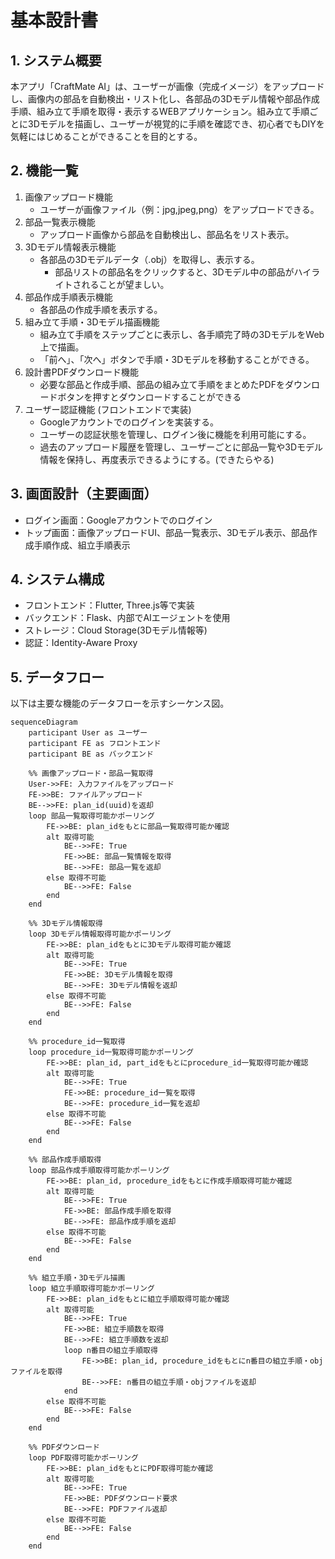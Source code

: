 # 基本設計書

## 1. システム概要

本アプリ「CraftMate AI」は、ユーザーが画像（完成イメージ）をアップロードし、画像内の部品を自動検出・リスト化し、各部品の3Dモデル情報や部品作成手順、組み立て手順を取得・表示するWEBアプリケーション。組み立て手順ごとに3Dモデルを描画し、ユーザーが視覚的に手順を確認でき、初心者でもDIYを気軽にはじめることができることを目的とする。

## 2. 機能一覧

1. 画像アップロード機能
   - ユーザーが画像ファイル（例：jpg,jpeg,png）をアップロードできる。
2. 部品一覧表示機能
   - アップロード画像から部品を自動検出し、部品名をリスト表示。
3. 3Dモデル情報表示機能
   - 各部品の3Dモデルデータ（.obj）を取得し、表示する。
     - 部品リストの部品名をクリックすると、3Dモデル中の部品がハイライトされることが望ましい。
4. 部品作成手順表示機能
   - 各部品の作成手順を表示する。
5. 組み立て手順・3Dモデル描画機能
   - 組み立て手順をステップごとに表示し、各手順完了時の3DモデルをWeb上で描画。
   - 「前へ」、「次へ」ボタンで手順・3Dモデルを移動することができる。
6. 設計書PDFダウンロード機能  
   - 必要な部品と作成手順、部品の組み立て手順をまとめたPDFをダウンロードボタンを押すとダウンロードすることができる
7. ユーザー認証機能 (フロントエンドで実装)
    - Googleアカウントでのログインを実装する。
    - ユーザーの認証状態を管理し、ログイン後に機能を利用可能にする。
    - 過去のアップロード履歴を管理し、ユーザーごとに部品一覧や3Dモデル情報を保持し、再度表示できるようにする。(できたらやる)

## 3. 画面設計（主要画面）

- ログイン画面：Googleアカウントでのログイン
- トップ画面：画像アップロードUI、部品一覧表示、3Dモデル表示、部品作成手順作成、組立手順表示

## 4. システム構成

- フロントエンド：Flutter, Three.js等で実装
- バックエンド：Flask、内部でAIエージェントを使用
- ストレージ：Cloud Storage(3Dモデル情報等)
- 認証：Identity-Aware Proxy

## 5. データフロー

以下は主要な機能のデータフローを示すシーケンス図。

```mermaid
sequenceDiagram
    participant User as ユーザー
    participant FE as フロントエンド
    participant BE as バックエンド

    %% 画像アップロード・部品一覧取得
    User->>FE: 入力ファイルをアップロード
    FE->>BE: ファイルアップロード
    BE-->>FE: plan_id(uuid)を返却
    loop 部品一覧取得可能かポーリング
        FE->>BE: plan_idをもとに部品一覧取得可能か確認
        alt 取得可能
            BE-->>FE: True
            FE->>BE: 部品一覧情報を取得
            BE-->>FE: 部品一覧を返却
        else 取得不可能
            BE-->>FE: False
        end
    end

    %% 3Dモデル情報取得
    loop 3Dモデル情報取得可能かポーリング
        FE->>BE: plan_idをもとに3Dモデル取得可能か確認
        alt 取得可能
            BE-->>FE: True
            FE->>BE: 3Dモデル情報を取得
            BE-->>FE: 3Dモデル情報を返却
        else 取得不可能
            BE-->>FE: False
        end
    end

    %% procedure_id一覧取得
    loop procedure_id一覧取得可能かポーリング
        FE->>BE: plan_id, part_idをもとにprocedure_id一覧取得可能か確認
        alt 取得可能
            BE-->>FE: True
            FE->>BE: procedure_id一覧を取得
            BE-->>FE: procedure_id一覧を返却
        else 取得不可能
            BE-->>FE: False
        end
    end
    
    %% 部品作成手順取得
    loop 部品作成手順取得可能かポーリング
        FE->>BE: plan_id, procedure_idをもとに作成手順取得可能か確認
        alt 取得可能
            BE-->>FE: True
            FE->>BE: 部品作成手順を取得
            BE-->>FE: 部品作成手順を返却
        else 取得不可能
            BE-->>FE: False
        end
    end

    %% 組立手順・3Dモデル描画
    loop 組立手順取得可能かポーリング
        FE->>BE: plan_idをもとに組立手順取得可能か確認
        alt 取得可能
            BE-->>FE: True
            FE->>BE: 組立手順数を取得
            BE-->>FE: 組立手順数を返却
            loop n番目の組立手順取得
                FE->>BE: plan_id, procedure_idをもとにn番目の組立手順・objファイルを取得
                BE-->>FE: n番目の組立手順・objファイルを返却
            end
        else 取得不可能
            BE-->>FE: False
        end
    end

    %% PDFダウンロード
    loop PDF取得可能かポーリング
        FE->>BE: plan_idをもとにPDF取得可能か確認
        alt 取得可能
            BE-->>FE: True
            FE->>BE: PDFダウンロード要求
            BE-->>FE: PDFファイル返却
        else 取得不可能
            BE-->>FE: False
        end
    end
```
